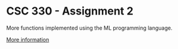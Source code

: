 # CSC 330 - Assignment 2

More functions implemented using the ML programming language.

[More information](http://www.smlnj.org/)
